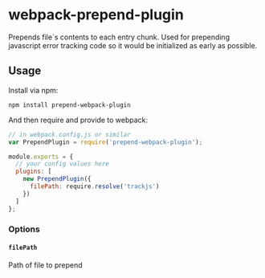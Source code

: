 # webpack-prepend-plugin

Prepends file`s contents to each entry chunk. Used for prepending javascript error tracking code so it would be initialized as early as possible.

## Usage

Install via npm:

```shell
npm install prepend-webpack-plugin
```
And then require and provide to webpack:

```javascript
// in webpack.config.js or similar
var PrependPlugin = require('prepend-webpack-plugin');

module.exports = {
  // your config values here
  plugins: [
    new PrependPlugin({
      filePath: require.resolve('trackjs')
    })
  ]
};
```

### Options

#### `filePath`

Path of file to prepend
